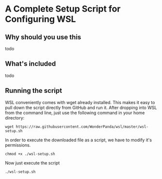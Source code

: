 # A Complete Setup Script for Configuring WSL

## Why should you use this
todo

## What's included
todo

## Running the script
WSL conveniently comes with wget already installed. This makes it easy to pull down the script directly from GitHub and run it. After dropping into WSL from the command line, just use the following command in your home directory:

`wget https://raw.githubusercontent.com/WonderPanda/wsl/master/wsl-setup.sh`

In order to execute the downloaded file as a script, we have to modify it's permissions.

`chmod +x ./wsl-setup.sh`

Now just execute the script

`./wsl-setup.sh`